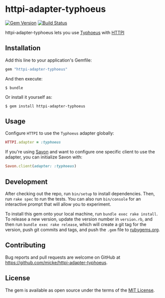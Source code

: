 # httpi-adapter-typhoeus

[![Gem Version](https://badge.fury.io/rb/httpi-adapter-typhoeus.svg)](https://badge.fury.io/rb/httpi-adapter-typhoeus)
[![Build Status](https://travis-ci.org/apoex/httpi-adapter-typhoeus.svg?branch=master)](https://travis-ci.org/apoex/httpi-adapter-typhoeus)

httpi-adapter-typhoeus lets you use [Typhoeus](https://github.com/typhoeus/typhoeus) with [HTTPI](https://github.com/savonrb/httpi)

## Installation

Add this line to your application's Gemfile:

```ruby
gem "httpi-adapter-typhoeus"
```

And then execute:

    $ bundle

Or install it yourself as:

    $ gem install httpi-adapter-typhoeus

## Usage

Configure `HTTPI` to use the `Typhoeus` adapter globally:

```ruby
HTTPI.adapter = :typhoeus
```

If you're using [Savon](https://github.com/savonrb/savon) and want to configure one specific
client to use the adapter, you can initialize Savon with:

```ruby
Savon.client(adapter: :typhoeus)
```

## Development

After checking out the repo, run `bin/setup` to install dependencies. Then, run `rake spec` to run the tests. You can also run `bin/console` for an interactive prompt that will allow you to experiment.

To install this gem onto your local machine, run `bundle exec rake install`. To release a new version, update the version number in `version.rb`, and then run `bundle exec rake release`, which will create a git tag for the version, push git commits and tags, and push the `.gem` file to [rubygems.org](https://rubygems.org).

## Contributing

Bug reports and pull requests are welcome on GitHub at https://github.com/micke/httpi-adapter-typhoeus.

## License

The gem is available as open source under the terms of the [MIT License](https://opensource.org/licenses/MIT).
